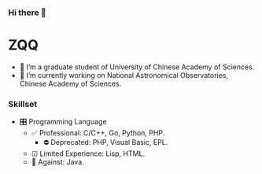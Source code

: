 ### Hi there 👋
# ZQQ
- 🚀 I’m a graduate student of University of Chinese Academy of Sciences.
- 🔭 I’m currently working on National Astronomical Observatories, Chinese Academy of Sciences.

### Skillset

- 🎛 Programming Language
  - ✅ Professional: C/C++, Go, Python, PHP.
    - ⛔ Deprecated: PHP, Visual Basic, EPL. 
   - ☑ Limited Experience: Lisp, HTML.
   - 🚫 Against: Java.
<!--
**zqqian/zqqian** is a ✨ _special_ ✨ repository because its `README.md` (this file) appears on your GitHub profile.

Here are some ideas to get you started:

- 🔭 I’m currently working on ...
- 🌱 I’m currently learning ...
- 👯 I’m looking to collaborate on ...
- 🤔 I’m looking for help with ...
- 💬 Ask me about ...
- 📫 How to reach me: ...
- 😄 Pronouns: ...
- ⚡ Fun fact: ...
-->
